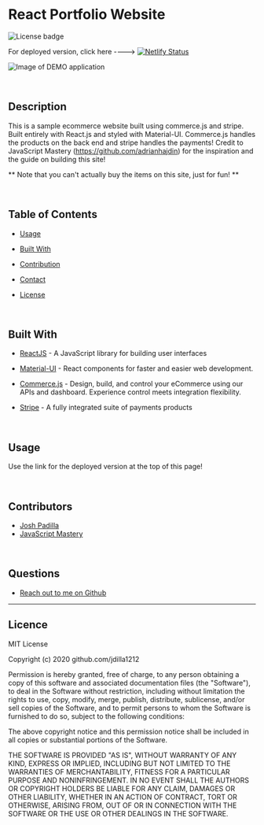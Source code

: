 # React Portfolio Website

![License badge](https://img.shields.io/badge/license-MIT-green)

For deployed version, click here ----> [![Netlify Status](https://api.netlify.com/api/v1/badges/82751a1c-ac01-47cb-a057-2fdba0d0d10c/deploy-status)](https://papadillasshop.netlify.app/)   

![Image of DEMO application](https://github.com/Jdilla1212/E-Commerce/tree/main/src/assets/site-sample-2.PNG) 

<br>

  ## Description 

  This is a sample ecommerce website built using commerce.js and stripe.  Built entirely with React.js and styled with Material-UI.  Commerce.js handles the products on the back end and stripe handles the payments! Credit to JavaScript Mastery (https://github.com/adrianhajdin) for the inspiration and the guide on building this site!

  ** Note that you can't actually buy the items on this site, just for fun! ** 
  
<br>

  ## Table of Contents

  * [Usage](#usage)

  * [Built With](#Built)

  * [Contribution](#contributors)

  * [Contact](#Contact) 

  * [License](#License) 

   

<br>

  ## Built With

  * [ReactJS](https://reactjs.org/) - A JavaScript library for building user interfaces

  * [Material-UI](https://material-ui.com/) - React components for faster and easier web development.

  * [Commerce.js](https://commercejs.com/) - Design, build, and control your eCommerce using our APIs and dashboard. Experience control meets integration flexibility.

  * [Stripe](https://stripe.com/) - A fully integrated suite of payments products


<br>

  ## Usage
  Use the link for the deployed version at the top of this page!

<br>

  ## Contributors 

* [Josh Padilla](https://github.com/Jdilla1212)
* [JavaScript Mastery](https://github.com/adrianhajdin)


<br>

  ## Questions 
  
* [Reach out to me on Github](https://github.com/Jdilla1212)

<hr>

  ## Licence 
MIT License

Copyright (c) 2020 github.com/jdilla1212

Permission is hereby granted, free of charge, to any person obtaining a copy
of this software and associated documentation files (the "Software"), to deal
in the Software without restriction, including without limitation the rights
to use, copy, modify, merge, publish, distribute, sublicense, and/or sell
copies of the Software, and to permit persons to whom the Software is
furnished to do so, subject to the following conditions:

The above copyright notice and this permission notice shall be included in all
copies or substantial portions of the Software.

THE SOFTWARE IS PROVIDED "AS IS", WITHOUT WARRANTY OF ANY KIND, EXPRESS OR
IMPLIED, INCLUDING BUT NOT LIMITED TO THE WARRANTIES OF MERCHANTABILITY,
FITNESS FOR A PARTICULAR PURPOSE AND NONINFRINGEMENT. IN NO EVENT SHALL THE
AUTHORS OR COPYRIGHT HOLDERS BE LIABLE FOR ANY CLAIM, DAMAGES OR OTHER
LIABILITY, WHETHER IN AN ACTION OF CONTRACT, TORT OR OTHERWISE, ARISING FROM,
OUT OF OR IN CONNECTION WITH THE SOFTWARE OR THE USE OR OTHER DEALINGS IN THE
SOFTWARE.